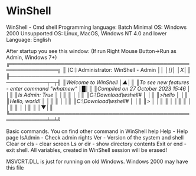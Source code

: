 # WinShell
WinShell - Cmd shell
Programming language: Batch
Minimal OS: Windows 2000
Unsupported OS: Linux, MacOS, Windows NT 4.0 and lower
Language: English

After startup you see this window:
(If run Right Mouse Button->Run as Admin, Windows 7+)
╔═══════════════════════════════════════════════════════════════╗
║ [C:\] Administrator: WinShell - Admin             │_│ │[]│ │X│║
╟────────────────────────────────────────────────────────────┬─┬╢
║Welcome to WinShell                                         │▲│║
║To see new features - enter command "whatnew"               │█│║
║Compiled on 27 October 2023 15:46                           │ │║
║Is Admin: True                                              │ │║
║                                                            │ │║
║C:\Download\wshell#                                         │ │║
║>hello                                                      │ │║
║Hello, world!                                               │ │║
║                                                            │ │║
║C:\Download\wshell#                                         │ │║
║>_                                                          │ │║
║                                                            │ │║
║                                                            │ │║
║                                                            │ │║
║                                                            │▼│║
╚════════════════════════════════════════════════════════════╧═╧╝

Basic commands. You cn find other command in WinShell help
Help - Help page
IsAdmin - Check admin rights
Ver - Version of the system and shell
Clear or cls - clear screen
Ls or dir - show directory contents
Exit or end - exit shell. All variables, created in WinShell session will be erased!

MSVCRT.DLL is just for running on old Windows. Windows 2000 may have this file

<end of file>
